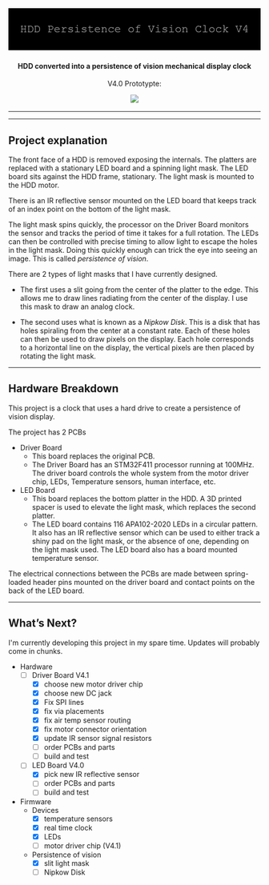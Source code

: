<img src="Images/banner.png">
<!--maybe add some badges here?-->

#### <p align="center">HDD converted into a persistence of vision mechanical display clock<p>

<p align="center">V4.0 Prototypte:<p>

<!--gif of the protytpe-->
   <p align="center" >
<img src="https://github.com/TickingClocks/HDD-Persistence-of-Vision-Clock_V4/blob/main/Images/Prototype%20gif1.gif" height:"400">
      </p>

---
---

## Project explanation
The front face of a HDD is removed exposing the internals. The platters are replaced with a stationary LED board and a spinning light mask. The LED board sits against the HDD frame, stationary. The light mask is mounted to the HDD motor.

There is an IR reflective sensor mounted on the LED board that keeps track of an index point on the bottom of the light mask.

The light mask spins quickly, the processor on the Driver Board monitors the sensor and tracks the period of time it takes for a full rotation. The LEDs can then be controlled with precise timing to allow light to escape the holes in the light mask. Doing this quickly enough can trick the eye into seeing an image. This is called _persistence of vision_.

There are 2 types of light masks that I have currently designed. 
* The first uses a slit going from the center of the platter to the edge. This allows me to draw lines radiating from the center of the display. I use this mask to draw an analog clock.
<!--add reference image-->
* The second uses what is known as a _Nipkow Disk_. This is a disk that has holes spiraling from the center at a constant rate. Each of these holes can then be used to draw pixels on the display. Each hole corresponds to a horizontal line on the display, the vertical pixels are then placed by rotating the light mask.
<!--add reference image-->

---

## Hardware Breakdown
This project is a clock that uses a hard drive to create a persistence of vision display.

The project has 2 PCBs
* Driver Board
    * This board replaces the original PCB.
    * The Driver Board has an STM32F411 processor running at 100MHz. The driver board controls the whole system from the motor driver chip, LEDs, Temperature sensors, human interface, etc.
* LED Board
    * This board replaces the bottom platter in the HDD. A 3D printed spacer is used to elevate the light mask, which replaces the second platter.
    * The LED board contains 116 APA102-2020 LEDs in a circular pattern. It also has an IR reflective sensor which can be used to either track a shiny pad on the light mask, or the absence of one, depending on the light mask used. The LED board also has a board mounted temperature sensor.

The electrical connections between the PCBs are made between spring-loaded header pins mounted on the driver board and contact points on the back of the LED board.

---

## What’s Next?
I'm currently developing this project in my spare time. Updates will probably come in chunks.

* Hardware
    * [ ] Driver Board V4.1
        * [x] choose new motor driver chip
        * [x] choose new DC jack
        * [x] Fix SPI lines
        * [x] fix via placements
        * [x] fix air temp sensor routing
        * [x] fix motor connector orientation
        * [x] update IR sensor signal resistors
        * [ ] order PCBs and parts
        * [ ] build and test
    * [ ] LED Board V4.0
        * [x] pick new IR reflective sensor
        * [ ] order PCBs and parts
        * [ ] build and test

* Firmware
    * Devices
        * [x] temperature sensors
        * [x] real time clock
        * [x] LEDs
        * [ ] motor driver chip (V4.1)
    * Persistence of vision
        * [x] slit light mask
        * [ ] Nipkow Disk
